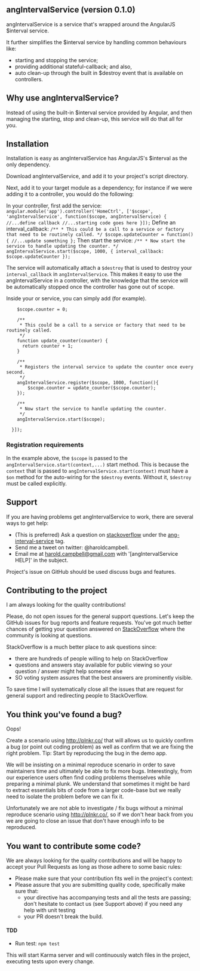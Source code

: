 ## angIntervalService (version 0.1.0)

angIntervalService is a service that's wrapped around the AngularJS $interval service.

It further simplifies the $interval service by handling common behaviours like:
 * starting and stopping the service;
 * providing additional stateful-callback; and also,
 * auto clean-up through the built in $destroy event that is available on controllers.

## Why use angIntervalService?

Instead of using the built-in $interval service provided by Angular, and then managing the starting, stop and clean-up, this service will do that all for you.

## Installation

Installation is easy as angIntervalService has AngularJS's $interval as the only dependency.

Download angIntervalService, and add it to your project's script directory.

Next, add it to your target module as a dependency; for instance if we were adding it to a controller, you would do the following:

In your controller, first add the service:
    ```
    angular.module('app').controller('HomeCtrl', ['$scope', 'angIntervalService',
       function($scope, angIntervalService) {
           //...define callback
           //...starting code goes here
       }]);
    ```
Define an interval_callback:
    ```
    /**
     * This could be a call to a service or factory that need to be routinely called.
     */
    $scope.updateCounter = function() {
        //...update something
    };
    ```
Then start the service:
    ```
    /**
     * Now start the service to handle updating the counter.
     */
    angIntervalService.start($scope, 1000, {
        interval_callback: $scope.updateCounter
    });
    ```

The service will automatically attach a `$destroy` that is used to destroy your `interval_callback` in `angIntervalService`.
This makes it easy to use the angIntervalService in a controller, with the knowledge that the service will be automatically stopped once the controller has gone out of scope.

Inside your or service, you can simply add (for example).

```
    $scope.counter = 0;

    /**
     * This could be a call to a service or factory that need to be routinely called.
     */
    function update_counter(counter) {
      return counter + 1;
    }

    /**
     * Registers the interval service to update the counter once every second.
     */
    angIntervalService.register($scope, 1000, function(){
        $scope.counter = update_counter($scope.counter);
    });

    /**
     * Now start the service to handle updating the counter.
     */
    angIntervalService.start($scope);

  }]);
```

### Registration requirements

In the example above, the `$scope` is passed to the `angIntervalService.start(context,...)` start method. This is because the `context` that is passed to `angIntervalService.start(context)` must have a `$on` method for the auto-wiring for the `$destroy` events.
Without it, `$destroy` must be called explicitly.


## Support

If you are having problems get angIntervalService to work, there are several ways to get help:

* (This is preferred) Ask a question on [stackoverflow](http://stackoverflow.com/) under the [ang-interval-service](http://stackoverflow.com/questions/tagged/ang-interval-service) tag.
* Send me a tweet on twitter: @haroldcampbell.
* Email me at harold.campbell@gmail.com with '[angIntervalService HELP]' in the subject.

Project's issue on GitHub should be used discuss bugs and features.

## Contributing to the project

I am always looking for the quality contributions! 

Please, do not open issues for the general support questions. Let's keep the GitHub issues for bug reports and feature requests. You've got much better chances of getting your question answered on [StackOverflow](http://stackoverflow.com/questions/tagged/ang-interval-service) where the community is looking at questions.

StackOverflow is a much better place to ask questions since:
* there are hundreds of people willing to help on StackOverflow
* questions and answers stay available for public viewing so your question / answer might help someone else
* SO voting system assures that the best answers are prominently visible.

To save time I will systematically close all the issues that are request for general support and redirecting people to StackOverflow. 

## You think you've found a bug?

Oops!

Create a scenario using http://plnkr.co/ that will allows us to quickly confirm a bug (or point out coding problem) as well as confirm that we are fixing the right problem.
Tip: Start by reproducing the bug in the demo app.

We will be insisting on a minimal reproduce scenario in order to save maintainers time and ultimately be able to fix more bugs. Interestingly, from our experience users often find coding problems themselves while preparing a minimal plunk. We understand that sometimes it might be hard to extract essentials bits of code from a larger code-base but we really need to isolate the problem before we can fix it.

Unfortunately we are not able to investigate / fix bugs without a minimal reproduce scenario using http://plnkr.co/, so if we don't hear back from you we are going to close an issue that don't have enough info to be reproduced.

## You want to contribute some code?

We are always looking for the quality contributions and will be happy to accept your Pull Requests as long as those adhere to some basic rules:

* Please make sure that your contribution fits well in the project's context:
* Please assure that you are submitting quality code, specifically make sure that:
  * your directive has accompanying tests and all the tests are passing; don't hesitate to contact us (see Support above) if you need any help with unit testing
  * your PR doesn't break the build.

#### TDD

* Run test: `npm test`
 
This will start Karma server and will continuously watch files in the project, executing tests upon every change.

